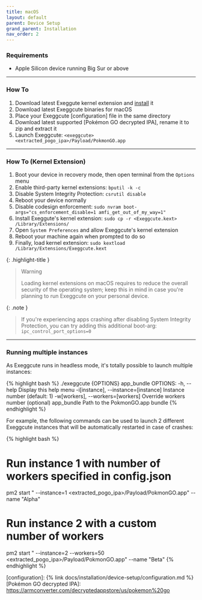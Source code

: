 ```yaml
---
title: macOS
layout: default
parent: Device Setup
grand_parent: Installation
nav_order: 2
---
```


### Requirements

- Apple Silicon device running Big Sur or above

----

### How To

1. Download latest Exeggute kernel extension and [install] it
2. Download latest Exeggcute binaries for macOS
3. Place your Exeggcute [configuration] file in the same directory
4. Download latest supported [Pokémon GO decrypted IPA], rename it to zip and extract it
5. Launch Exeggcute: `<exeggcute> <extracted_pogo_ipa>/Payload/PokmonGO.app`

----

### How To (Kernel Extension)

1. Boot your device in recovery mode, then open terminal from the `Options` menu
2. Enable third-party kernel extensions: `bputil -k -c`
3. Disable System Integrity Protection: `csrutil disable`
4. Reboot your device normally
5. Disable codesign enforcement: `sudo nvram boot-args="cs_enforcement_disable=1 amfi_get_out_of_my_way=1"`
6. Install Exeggute's kernel extension: `sudo cp -r <Exeggcute.kext> /Library/Extensions/`
7. Open `System Preferences` and allow Exeggcute's kernel extension
8. Reboot your machine again when prompted to do so
9. Finally, load kernel extension: `sudo kextload /Library/Extensions/Exeggcute.kext`

{: .highlight-title }
> Warning
>
> Loading kernel extensions on macOS requires to reduce the overall security of the operating system; keep this in mind in case you're planning to run Exeggcute on your personal device.

{: .note }
> If you're experiencing apps crashing after disabling System Integrity Protection, you can try adding this additional boot-arg: `ipc_control_port_options=0`

----

### Running multiple instances

As Exeggcute runs in headless mode, it's totally possible to launch multiple instances:

{% highlight bash %}
  ./exeggcute {OPTIONS} app_bundle
  OPTIONS:
      -h, --help                             Display this help menu
      -i[instance], --instance=[instance]    Instance number                (default: 1)
      -w[workers], --workers=[workers]       Override workers number        (optional)
      app_bundle                             Path to the PokmonGO.app bundle
{% endhighlight %}

For example, the following commands can be used to launch 2 different Exeggcute instances that will be automatically restarted in case of crashes:

{% highlight bash %}
# Run instance 1 with number of workers specified in config.json
pm2 start "<exeggcute> --instance=1 <extracted_pogo_ipa>/Payload/PokmonGO.app" --name "Alpha"

# Run instance 2 with a custom number of workers
pm2 start "<exeggcute> --instance=2 --workers=50 <extracted_pogo_ipa>/Payload/PokmonGO.app" --name "Beta"
{% endhighlight %}

[install]: #how-to-kernel-extension
[configuration]: {% link docs/installation/device-setup/configuration.md %}
[Pokémon GO decrypted IPA]: https://armconverter.com/decryptedappstore/us/pokemon%20go
